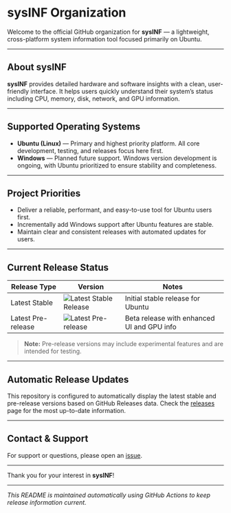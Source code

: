 # sysINF Organization

Welcome to the official GitHub organization for **sysINF** — a lightweight, cross-platform system information tool focused primarily on Ubuntu.

---

## About sysINF

**sysINF** provides detailed hardware and software insights with a clean, user-friendly interface. It helps users quickly understand their system’s status including CPU, memory, disk, network, and GPU information.

---

## Supported Operating Systems

- **Ubuntu (Linux)** — Primary and highest priority platform. All core development, testing, and releases focus here first.
- **Windows** — Planned future support. Windows version development is ongoing, with Ubuntu prioritized to ensure stability and completeness.

---

## Project Priorities

- Deliver a reliable, performant, and easy-to-use tool for Ubuntu users first.
- Incrementally add Windows support after Ubuntu features are stable.
- Maintain clear and consistent releases with automated updates for users.

---

## Current Release Status

| Release Type       | Version                                                                                                              | Notes                                     |
|--------------------|----------------------------------------------------------------------------------------------------------------------|-------------------------------------------|
| Latest Stable      | ![Latest Stable Release](https://img.shields.io/github/v/release/sysINFapp/ubuntu) | Initial stable release for Ubuntu         |
| Latest Pre-release | ![Latest Pre-release](https://img.shields.io/github/v/release/sysINFapp/ubuntu?include_prereleases) | Beta release with enhanced UI and GPU info |

> **Note:** Pre-release versions may include experimental features and are intended for testing.

---

## Automatic Release Updates

This repository is configured to automatically display the latest stable and pre-release versions based on GitHub Releases data. Check the [releases](https://github.com/sysINFapp/ubuntu/releases) page for the most up-to-date information.

---

## Contact & Support

For support or questions, please open an [issue](https://github.com/sysINFapp/ubuntu/issues).

---

Thank you for your interest in **sysINF**!

---

*This README is maintained automatically using GitHub Actions to keep release information current.*
